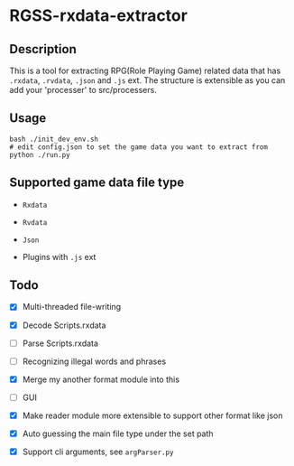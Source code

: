 # RGSS-rxdata-extractor

## Description

This is a tool for extracting RPG(Role Playing Game) related data that has `.rxdata`, `.rvdata`, `.json` and `.js` ext.
The structure is extensible as you can add your 'processer' to src/processers.

## Usage

```shell
bash ./init_dev_env.sh
# edit config.json to set the game data you want to extract from
python ./run.py
```

## Supported game data file type

- `Rxdata`

- `Rvdata`

- `Json`

- Plugins with `.js` ext

## Todo

- [x] Multi-threaded file-writing

- [x] Decode Scripts.rxdata

- [ ] Parse Scripts.rxdata

- [ ] Recognizing illegal words and phrases

- [x] Merge my another format module into this

- [ ] GUI

- [x] Make reader module more extensible to support other format like json

- [x] Auto guessing the main file type under the set path

- [x] Support cli arguments, see `argParser.py`